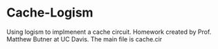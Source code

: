 # Cache-Logism
Using logism to implmenent a cache circuit.
Homework created by Prof. Matthew Butner at UC Davis.
The main file is cache.cir 
